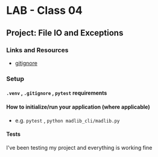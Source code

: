 # LAB - Class 04

## Project: File IO and Exceptions


### Links and Resources

- [gitignore](www.gitignore.io)

### Setup

#### `.venv` , `.gitignore` , `pytest` requirements 


#### How to initialize/run your application (where applicable)

- e.g. `pytest` , `python madlib_cli/madlib.py`


#### Tests

I've been testing my project and everything is working fine